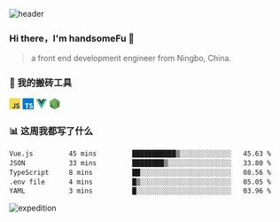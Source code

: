 ![header](https://raw.githubusercontent.com/fzq1998/fzq1998/master/header.png)

### Hi there，I'm handsomeFu 👋

> a front end development engineer from Ningbo, China.

### 🔧 我的搬砖工具
<code><img height="20" src="https://raw.githubusercontent.com/github/explore/80688e429a7d4ef2fca1e82350fe8e3517d3494d/topics/javascript/javascript.png" alt="javascript"></code>
<code><img height="20" src="https://raw.githubusercontent.com/github/explore/80688e429a7d4ef2fca1e82350fe8e3517d3494d/topics/typescript/typescript.png" alt="typescript"></code>
<code><img height="20" src="https://raw.githubusercontent.com/github/explore/80688e429a7d4ef2fca1e82350fe8e3517d3494d/topics/vue/vue.png" alt="vue"></code>
<code><img height="20" src="https://raw.githubusercontent.com/github/explore/80688e429a7d4ef2fca1e82350fe8e3517d3494d/topics/nodejs/nodejs.png" alt="nodejs"></code>



### 📊 这周我都写了什么
<!--START_SECTION:waka-->

```txt
Vue.js         45 mins         ███████████▒░░░░░░░░░░░░░   45.63 %
JSON           33 mins         ████████▒░░░░░░░░░░░░░░░░   33.80 %
TypeScript     8 mins          ██░░░░░░░░░░░░░░░░░░░░░░░   08.56 %
.env file      4 mins          █▒░░░░░░░░░░░░░░░░░░░░░░░   05.05 %
YAML           3 mins          █░░░░░░░░░░░░░░░░░░░░░░░░   03.96 %
```

<!--END_SECTION:waka-->


![expedition](https://raw.githubusercontent.com/fzq1998/fzq1998/master/expedition.gif)

